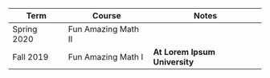 <!-- 
Convert your LaTeX class list from LaTeX to Markdown syntax: https://pandoc.org/try/?text=&from=latex&to=gfm
Paste the generated Markdown below, and edit as needed.
Or, just add your classes using Markdown syntax below.
-->

| Term        | Course              | Notes                         |
| ----------- | ------------------- | ----------------------------- |
| Spring 2020 | Fun Amazing Math II |                               |
| Fall 2019   | Fun Amazing Math I  | **At Lorem Ipsum University** |
